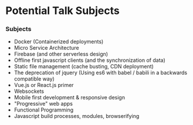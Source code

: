 # Potential Talk Subjects

### Subjects
* Docker (Containerized deployments)
* Micro Service Architecture
* Firebase (and other serverless design)
* Offline first javascript clients (and the synchronization of data)
* Static file management (cache busting, CDN deployment)
* The deprecation of jquery (Using es6 with babel / babili in a backwards compatible way)
* Vue.js or React.js primer
* Websockets
* Mobile first development & responsive design
* "Progressive" web apps
* Functional Programming
* Javascript build processes, modules, browserifying
